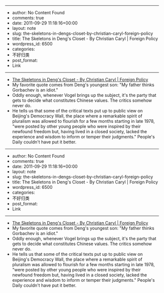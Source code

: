 - --
- author: No Content Found
- comments: true
- date: 2011-09-29 11:18:16+00:00
- layout: note
- slug: the-skeletons-in-dengs-closet-by-christian-caryl-foreign-policy
- title: The Skeletons in Deng's Closet - By Christian Caryl | Foreign Policy
- wordpress_id: 6500
- categories:
- 不好归类
- post_format:
- Link
- --
- [The Skeletons in Deng's Closet - By Christian Caryl | Foreign Policy](http://www.foreignpolicy.com/articles/2011/09/13/the_skeletons_in_dengs_closet?page=full)
- My favorite quote comes from Deng's youngest son: "My father thinks Gorbachev is an idiot."
- Oddly enough, whenever Vogel brings up the subject, it's the party that gets to decide what constitutes Chinese values. The critics somehow never do.
- He tells us that some of the critical texts put up to public view on Beijing's Democracy Wall, the place where a remarkable spirit of pluralism was allowed to flourish for a few months starting in late 1978, "were posted by other young people who were inspired by their newfound freedom but, having lived in a closed society, lacked the experience and wisdom to inform or temper their judgments." People's Daily couldn't have put it better.
- --
- author: No Content Found
- comments: true
- date: 2011-09-29 11:18:16+00:00
- layout: note
- slug: the-skeletons-in-dengs-closet-by-christian-caryl-foreign-policy
- title: The Skeletons in Deng's Closet - By Christian Caryl | Foreign Policy
- wordpress_id: 6500
- categories:
- 不好归类
- post_format:
- Link
- --
- [The Skeletons in Deng's Closet - By Christian Caryl | Foreign Policy](http://www.foreignpolicy.com/articles/2011/09/13/the_skeletons_in_dengs_closet?page=full)
- My favorite quote comes from Deng's youngest son: "My father thinks Gorbachev is an idiot."
- Oddly enough, whenever Vogel brings up the subject, it's the party that gets to decide what constitutes Chinese values. The critics somehow never do.
- He tells us that some of the critical texts put up to public view on Beijing's Democracy Wall, the place where a remarkable spirit of pluralism was allowed to flourish for a few months starting in late 1978, "were posted by other young people who were inspired by their newfound freedom but, having lived in a closed society, lacked the experience and wisdom to inform or temper their judgments." People's Daily couldn't have put it better.
